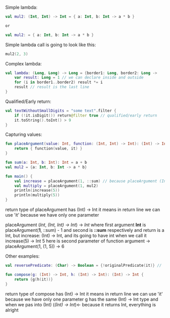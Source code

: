 Simple lambda:
```kotlin
val mul2: (Int, Int) -> Int = { a: Int, b: Int -> a * b }

or

val mul2: = { a: Int, b: Int -> a * b }
```

Simple lambda call is going to look like this:

```kotlin
mul2(2, 3)
```

Complex lambda:

```kotlin
val lambda: (Long, Long) -> Long = {border1: Long, border2: Long ->
    var result: Long = 1 // we can declare inside and outside
    for (i in border1..border2) result *= i
    result // result is the last line
}
```

Qualified/Early return:
```kotlin
val textWithoutSmallDigits = "some text".filter {
    if (!it.isDigit()) return@filter true // qualified/early return
    it.toString().toInt() > 9
}
```

Capturing values:

```kotlin
fun placeArgument(value: Int, function: (Int, Int) -> Int): (Int) -> Int {
    return { function(value, it) }
}

fun sum(a: Int, b: Int): Int = a + b
val mul2 = {a: Int, b: Int -> a * b}

fun main() {
    val increase = placeArgument(1, ::sum) // because placeArgument (Int, (Int, Int) -> Int) -> Int
    val multiply = placeArgument(1, mul2)
    println(increase(5))
    println(multiply(5))
}
```
return type of placeArgument has (Int) -> Int it means in return line we can use 'it' because we have only one parameter 

placeArgument (*Int*, *(Int, Int) -> Int*) -> *Int*
where first argument **Int** is placeArgument(**1**, ::sum) - 1
and second is **::sum** respectively
and return is a Int, but increase: (Int) -> Int, and its going to have int when we call it increase(5) -> Int
5 here is second parameter of function argument -> placeArgument(1, (1, 5)) -> 6

Other examples:
```kotlin
val reversePredicate: (Char) -> Boolean = {!originalPredicate(it)} // 'it' is a char
```

```kotlin
fun compose(g: (Int) -> Int, h: (Int) -> Int): (Int) -> Int {
    return {g(h(it))}
}
```
return type of compose has (Int) -> Int it means in return line we can use 'it' because we have only one parameter 
g has the same (Int) -> Int type and when we pas into (Int) (*(Int) -> Int*)<- because it returns Int, everything is alright

